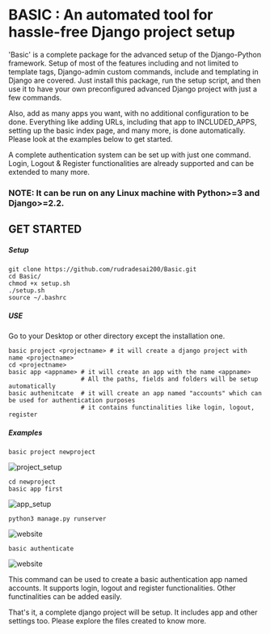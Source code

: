 # BASIC : An automated tool for hassle-free Django project setup
'Basic' is a complete package for the advanced setup of the Django-Python framework. Setup of most of the features including and not limited to template tags, Django-admin custom commands, include and templating in Django are covered. Just install this package, run the setup script, and then use it to have your own preconfigured advanced Django project with just a few commands. 

Also, add as many apps you want, with no additional configuration to be done. Everything like adding URLs, including that app to INCLUDED_APPS, setting up the basic index page, and many more, is done automatically. Please look at the examples below to get started.

A complete authentication system can be set up with just one command. Login, Logout & Register functionalities are already supported and can be extended to many more.

### NOTE:  It can be run on any Linux machine with Python>=3 and Django>=2.2.
## GET STARTED
##### Setup
```
git clone https://github.com/rudradesai200/Basic.git
cd Basic/
chmod +x setup.sh
./setup.sh
source ~/.bashrc
```
##### USE
Go to your Desktop or other directory except the installation one.
```
basic project <projectname> # it will create a django project with name <projectname>
cd <projectname>
basic app <appname> # it will create an app with the name <appname>
                    # All the paths, fields and folders will be setup automatically
basic authenitcate  # it will create an app named "accounts" which can be used for authentication purposes
                    # it contains functinalities like login, logout, register
```

##### Examples
```
basic project newproject
```
![project_setup](https://user-images.githubusercontent.com/44108388/85259975-92851000-b487-11ea-8933-cec4c8b2919b.png)

```
cd newproject
basic app first
```
![app_setup](https://user-images.githubusercontent.com/44108388/85259979-944ed380-b487-11ea-94b8-e4d05d83bbb9.png)

```
python3 manage.py runserver
```
![website](https://user-images.githubusercontent.com/44108388/85263979-9fa4fd80-b48d-11ea-86de-13e3b819694e.png)

```
basic authenticate
```
![website](https://user-images.githubusercontent.com/44108388/101983345-9197a300-3ca0-11eb-8dc4-2fcc0f471548.png)

This command can be used to create a basic authentication app named accounts.
It supports login, logout and register functionalities. Other functinalities can be added easily.

That's it, a complete django project will be setup. It includes app and other settings too. Please explore the files created to know more.
